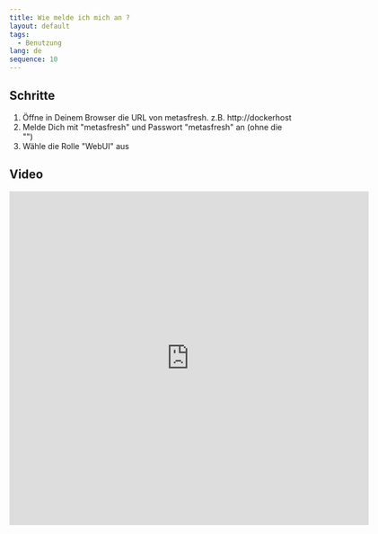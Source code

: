 ```yaml
---
title: Wie melde ich mich an ?
layout: default
tags:
  - Benutzung
lang: de
sequence: 10
---
```


## Schritte

1. Öffne in Deinem Browser die URL von metasfresh. z.B. http://dockerhost
1. Melde Dich mit "metasfresh" und Passwort "metasfresh" an (ohne die "")
1. Wähle die Rolle "WebUI" aus

## Video

<iframe src="https://player.vimeo.com/video/206307934" width="640" height="594" frameborder="0" webkitallowfullscreen mozallowfullscreen allowfullscreen></iframe>
